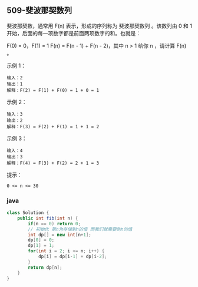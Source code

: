 ## 509-斐波那契数列
斐波那契数，通常用 F(n) 表示，形成的序列称为 斐波那契数列 。该数列由 0 和 1 开始，后面的每一项数字都是前面两项数字的和。也就是：

F(0) = 0，F(1) = 1
F(n) = F(n - 1) + F(n - 2)，其中 n > 1
给你 n ，请计算 F(n) 。

示例 1：
```
输入：2
输出：1
解释：F(2) = F(1) + F(0) = 1 + 0 = 1
```

示例 2：
```
输入：3
输出：2
解释：F(3) = F(2) + F(1) = 1 + 1 = 2
```

示例 3：
```
输入：4
输出：3
解释：F(4) = F(3) + F(2) = 2 + 1 = 3
```

提示：
```
0 <= n <= 30
```

### java
```java
class Solution {
    public int fib(int n) {
        if(n == 0) return 0;
        // 初始化 第n为存储到n的值 而我们就需要到n的值
        int dp[] = new int[n+1];
        dp[0] = 0;
        dp[1] = 1;
        for(int i = 2; i <= n; i++) {
            dp[i] = dp[i-1] + dp[i-2];
        }
        return dp[n];
    }
}
```